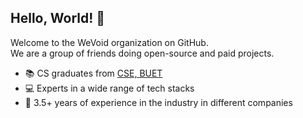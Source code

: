## Hello, World! :wave:

Welcome to the WeVoid organization on GitHub. <br/>
We are a group of friends doing open-source and paid projects.

* :books: CS graduates from [CSE, BUET](https://cse.buet.ac.bd)
* :computer: Experts in a wide range of tech stacks
* :office: 3.5+ years of experience in the industry in different companies
